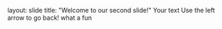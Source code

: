 layout: slide
title: "Welcome to our second slide!"
Your text
Use the left arrow to go back!
what a fun
